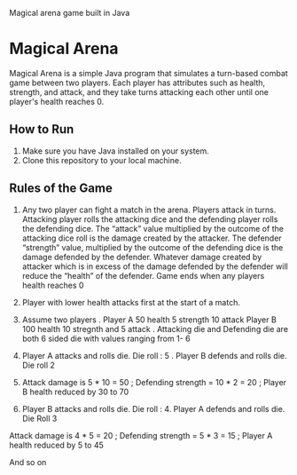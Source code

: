 Magical arena game built in Java
# Magical Arena

Magical Arena is a simple Java program that simulates a turn-based combat game between two players. Each player has attributes such as health, strength, and attack, and they take turns attacking each other until one player's health reaches 0.

## How to Run

1. Make sure you have Java installed on your system.
2. Clone this repository to your local machine.

## Rules of the Game

1. Any two player can fight a match in the arena. Players attack in turns. Attacking player rolls the attacking dice and the defending player rolls the defending 
   dice. The “attack”  value multiplied by the outcome of the  attacking dice roll is the damage created by the attacker. The defender “strength” value, multiplied 
   by the outcome of the defending dice is the damage defended by the defender. Whatever damage created by attacker which is in excess of the damage defended by 
   the defender will reduce the “health” of the defender. Game ends when any players health reaches 0

2. Player with lower health attacks first at the start of a match. 

3. Assume two players . Player A 50 health 5 strength 10 attack Player B 100 health 10 stregnth and 5 attack . Attacking die and Defending die are both 6 sided die 
   with values ranging from 1- 6

4. Player A attacks and rolls die. Die roll : 5 . Player B defends and rolls die. Die roll 2

5. Attack damage is 5 * 10 = 50 ; Defending strength = 10 * 2 = 20 ; Player B health reduced by 30 to 70

6. Player B attacks and rolls die. Die roll : 4. Player A defends and rolls die. Die Roll 3

Attack damage is 4 * 5 = 20 ; Defending strength = 5 * 3 = 15 ; Player A health reduced by 5 to 45

And so on



